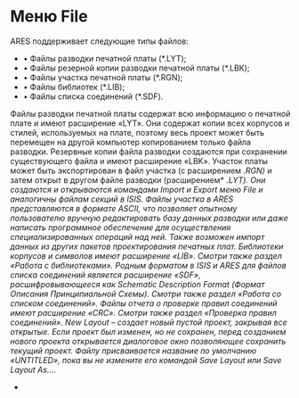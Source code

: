 # Меню File

ARES поддерживает следующие типы файлов:
* •	Файлы разводки печатной платы (*.LYT);
* •	Файлы резерной копии разводки печатной платы (*.LBK);
* •	Файлы участка печатной платы (*.RGN);
* •	Файлы библиотек (*.LIB);
* •	Файлы списка соединений (*.SDF).

Файлы разводки печатной платы содержат всю информацию о печатной плате и имеют расширение «LYT». Они содержат копии всех корпусов и стилей, используемых на плате, поэтому весь проект может быть перемещен на другой компьютер копированием только файла разводки. Резервные копии файла разводки создаются при сохранении существующего файла и имеют расширение «LBK».
Участок платы может быть экспортирован в файл участка (с расширением *.RGN)* и затем открыт в другом файле разводки (расширением* *.LYT). Они создаются и открываются командами Import и Export меню File и аналогичны файлам секций в ISIS. Файлы участка в ARES представляются в формате ASCII, что позволяет опытному пользователю вручную редактировать базу данных разводки или даже написать программное обеспечение для осуществления специализированных операций над ней. Также возможен импорт данных из других пакетов проектирования печатных плат.
Библиотеки корпусов и символов имеют расширение «LIB». Смотри также раздел «Работа с библиотеками».
Родным форматом в ISIS и ARES для файлов списка соединений является расширение «SDF», расшифровывающееся как Schematic Description Format (Формат Описания Принципиальной Схемы). Смотри также раздел «Работа со списком соединений».
Файлы отчета о проверке правил соединений имеют расширение «CRC». Смотри также раздел «Проверка правил соединений».
New Layout – создает новый пустой проект, закрывая все открытые. Если проект был изменен, но не сохранен, перед созданием нового проекта открывается диалоговое окно позволяющее сохранить текущий проект. Файлу присваивается название по умолчанию «UNTITLED», пока вы не измените его командой Save Layout или Save Layout As….*


*